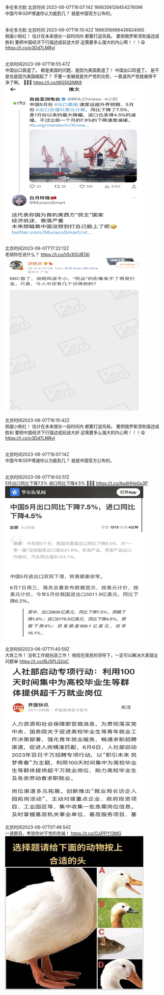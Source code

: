 多伦多方脸 北京时间 2023-06-07T16:07:14Z 1666356126454276096<br>中国今年GDP增速你认为能到几？
就是中国官方公布的。<br><br><br>多伦多方脸 北京时间 2023-06-07T16:10:42Z 1666356996436824065<br>佩服小粉红！
估计在未来很长一段时间内
都要打逆风局。
要把俄罗斯溃败描述成胜利
要把中国经济下行描述成前途大好
这需要多么强大的内心啊！！！😩 https://t.co/o3Dd7LMRvl<br><br><br>北京时间2023-06-07T18:55:47Z<br>中国出口衰退了。
都是美国的问题，是因为美国衰退了！
中国出口旺盛了。
是不是也是因为美国崛起了？
不要一发展就是共产党的功劳，一衰退共产党就被择干净了啊。
🤔🤔🤔 https://t.co/t6G5IQlMK8<br><img src='/temp/image/2023/t-Month-6/1666398543660322817_0.jpg' width='450' height='500'><br><br>北京时间2023-06-07T17:22:12Z<br>老胡你在说什么？ https://t.co/h5rXGUBTAI<br><img src='/temp/image/2023/t-Month-6/1666374993255727104_0.jpg' width='450' height='500'><br><br>北京时间2023-06-07T16:10:42Z<br>佩服小粉红！
估计在未来很长一段时间内
都要打逆风局。
要把俄罗斯溃败描述成胜利
要把中国经济下行描述成前途大好
这需要多么强大的内心啊！！！😩 https://t.co/o3Dd7LMRvl<br><br><br>北京时间2023-06-07T16:07:14Z<br>中国今年GDP增速你认为能到几？
就是中国官方公布的。<br><br><br>北京时间2023-06-07T16:02:51Z<br>5月出口同比下降7.5%
进口同比下降4.5%
🛫️🛫️🛫️ https://t.co/AsdHHqGu3P<br><img src='/temp/image/2023/t-Month-6/1666355021234192385_0.jpg' width='450' height='500'><br><br>北京时间2023-06-07T11:40:59Z<br>大炼工作！
没有工作就创造工作！
相信在我党的领导下，一定可以解决大家就业问题😁 https://t.co/iBJ5PLQ2qC<br><img src='/temp/image/2023/t-Month-6/1666289120891772928_0.jpg' width='450' height='500'><br><br>北京时间2023-06-07T07:48:54Z<br>一道题目，考验你对于党的忠诚！ https://t.co/OJjPPY13MG<br><img src='/temp/image/2023/t-Month-6/1666230716437508096_0.jpg' width='450' height='500'><br><br>